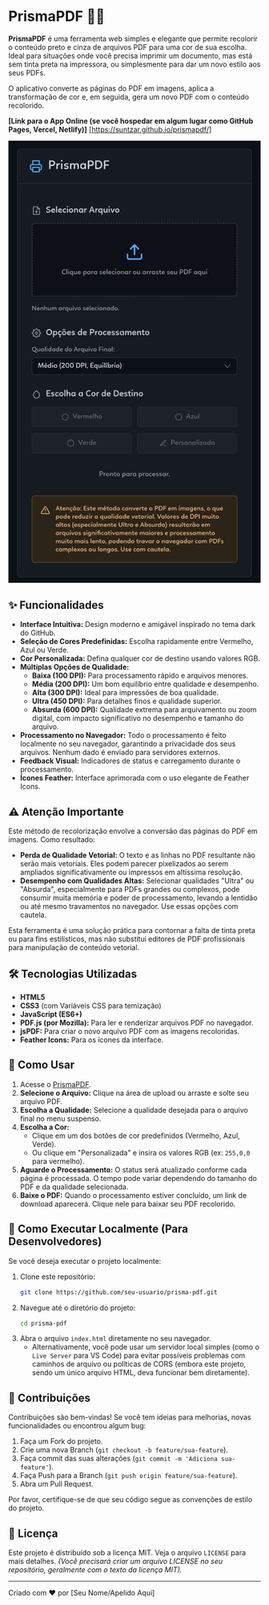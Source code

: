 # PrismaPDF 🎨📄

**PrismaPDF** é uma ferramenta web simples e elegante que permite recolorir o conteúdo preto e cinza de arquivos PDF para uma cor de sua escolha. Ideal para situações onde você precisa imprimir um documento, mas está sem tinta preta na impressora, ou simplesmente para dar um novo estilo aos seus PDFs.

O aplicativo converte as páginas do PDF em imagens, aplica a transformação de cor e, em seguida, gera um novo PDF com o conteúdo recolorido.

**[Link para o App Online (se você hospedar em algum lugar como GitHub Pages, Vercel, Netlify)]**
[https://suntzar.github.io/prismapdf/]

![Captura de Tela do PrismaPDF](print.jpg)

## ✨ Funcionalidades

*   **Interface Intuitiva:** Design moderno e amigável inspirado no tema dark do GitHub.
*   **Seleção de Cores Predefinidas:** Escolha rapidamente entre Vermelho, Azul ou Verde.
*   **Cor Personalizada:** Defina qualquer cor de destino usando valores RGB.
*   **Múltiplas Opções de Qualidade:**
    *   **Baixa (100 DPI):** Para processamento rápido e arquivos menores.
    *   **Média (200 DPI):** Um bom equilíbrio entre qualidade e desempenho.
    *   **Alta (300 DPI):** Ideal para impressões de boa qualidade.
    *   **Ultra (450 DPI):** Para detalhes finos e qualidade superior.
    *   **Absurda (600 DPI):** Qualidade extrema para arquivamento ou zoom digital, com impacto significativo no desempenho e tamanho do arquivo.
*   **Processamento no Navegador:** Todo o processamento é feito localmente no seu navegador, garantindo a privacidade dos seus arquivos. Nenhum dado é enviado para servidores externos.
*   **Feedback Visual:** Indicadores de status e carregamento durante o processamento.
*   **Ícones Feather:** Interface aprimorada com o uso elegante de Feather Icons.

## ⚠️ Atenção Importante

Este método de recolorização envolve a conversão das páginas do PDF em imagens. Como resultado:

*   **Perda de Qualidade Vetorial:** O texto e as linhas no PDF resultante não serão mais vetoriais. Eles podem parecer pixelizados ao serem ampliados significativamente ou impressos em altíssima resolução.
*   **Desempenho com Qualidades Altas:** Selecionar qualidades "Ultra" ou "Absurda", especialmente para PDFs grandes ou complexos, pode consumir muita memória e poder de processamento, levando a lentidão ou até mesmo travamentos no navegador. Use essas opções com cautela.

Esta ferramenta é uma solução prática para contornar a falta de tinta preta ou para fins estilísticos, mas não substitui editores de PDF profissionais para manipulação de conteúdo vetorial.

## 🛠️ Tecnologias Utilizadas

*   **HTML5**
*   **CSS3** (com Variáveis CSS para temização)
*   **JavaScript (ES6+)**
*   **PDF.js (por Mozilla):** Para ler e renderizar arquivos PDF no navegador.
*   **jsPDF:** Para criar o novo arquivo PDF com as imagens recoloridas.
*   **Feather Icons:** Para os ícones da interface.

## 🚀 Como Usar

1.  Acesse o [PrismaPDF](https://suntzar.github.io/prismapdf/).
2.  **Selecione o Arquivo:** Clique na área de upload ou arraste e solte seu arquivo PDF.
3.  **Escolha a Qualidade:** Selecione a qualidade desejada para o arquivo final no menu suspenso.
4.  **Escolha a Cor:**
    *   Clique em um dos botões de cor predefinidos (Vermelho, Azul, Verde).
    *   Ou clique em "Personalizada" e insira os valores RGB (ex: `255,0,0` para vermelho).
5.  **Aguarde o Processamento:** O status será atualizado conforme cada página é processada. O tempo pode variar dependendo do tamanho do PDF e da qualidade selecionada.
6.  **Baixe o PDF:** Quando o processamento estiver concluído, um link de download aparecerá. Clique nele para baixar seu PDF recolorido.

## 🔧 Como Executar Localmente (Para Desenvolvedores)

Se você deseja executar o projeto localmente:

1.  Clone este repositório:
    ```bash
    git clone https://github.com/seu-usuario/prisma-pdf.git
    ```
2.  Navegue até o diretório do projeto:
    ```bash
    cd prisma-pdf
    ```
3.  Abra o arquivo `index.html` diretamente no seu navegador.
    *   Alternativamente, você pode usar um servidor local simples (como o `Live Server` para VS Code) para evitar possíveis problemas com caminhos de arquivo ou políticas de CORS (embora este projeto, sendo um único arquivo HTML, deva funcionar bem diretamente).

## 🤝 Contribuições

Contribuições são bem-vindas! Se você tem ideias para melhorias, novas funcionalidades ou encontrou algum bug:

1.  Faça um Fork do projeto.
2.  Crie uma nova Branch (`git checkout -b feature/sua-feature`).
3.  Faça commit das suas alterações (`git commit -m 'Adiciona sua-feature'`).
4.  Faça Push para a Branch (`git push origin feature/sua-feature`).
5.  Abra um Pull Request.

Por favor, certifique-se de que seu código segue as convenções de estilo do projeto.

## 📝 Licença

Este projeto é distribuído sob a licença MIT. Veja o arquivo `LICENSE` para mais detalhes. *(Você precisará criar um arquivo LICENSE no seu repositório, geralmente com o texto da licença MIT).*

---

Criado com ❤️ por [Seu Nome/Apelido Aqui]
